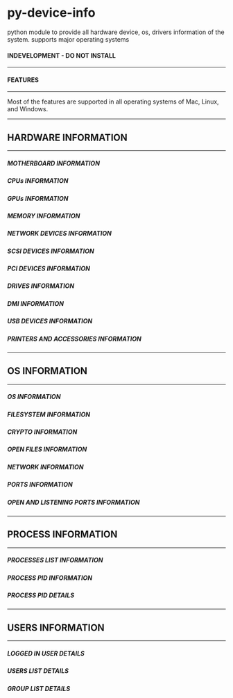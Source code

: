 # py-device-info
python module to provide all hardware device, os, drivers information of the system. supports major operating systems


#### INDEVELOPMENT - DO NOT INSTALL


-------------------------------------------------------------
#### FEATURES
-------------------------------------------------------------

Most of the features are supported in all operating systems of Mac, Linux, and Windows.


-------------------------------------------------------------
## HARDWARE INFORMATION
-------------------------------------------------------------


##### MOTHERBOARD INFORMATION


##### CPUs INFORMATION


##### GPUs INFORMATION


##### MEMORY INFORMATION


##### NETWORK DEVICES INFORMATION


##### SCSI DEVICES INFORMATION


##### PCI DEVICES INFORMATION


##### DRIVES INFORMATION


##### DMI INFORMATION


##### USB DEVICES INFORMATION


##### PRINTERS AND ACCESSORIES INFORMATION


-------------------------------------------------------------
## OS INFORMATION
-------------------------------------------------------------


##### OS INFORMATION


##### FILESYSTEM INFORMATION


##### CRYPTO INFORMATION


##### OPEN FILES INFORMATION


##### NETWORK INFORMATION


##### PORTS INFORMATION


##### OPEN AND LISTENING PORTS INFORMATION


-------------------------------------------------------------
## PROCESS INFORMATION
-------------------------------------------------------------


##### PROCESSES LIST INFORMATION


##### PROCESS PID INFORMATION


##### PROCESS PID DETAILS


-------------------------------------------------------------
## USERS INFORMATION
-------------------------------------------------------------


##### LOGGED IN USER DETAILS


##### USERS LIST DETAILS


##### GROUP LIST DETAILS

<!-- 
-------------------------------------------------------------
#### OPERATING SYSTEM: LINUX
-------------------------------------------------------------
- 

-------------------------------------------------------------
#### OPERATING SYSTEM: MAC
-------------------------------------------------------------
- 

-------------------------------------------------------------
#### OPERATING SYSTEM: WINDOWS
-------------------------------------------------------------
-  -->

